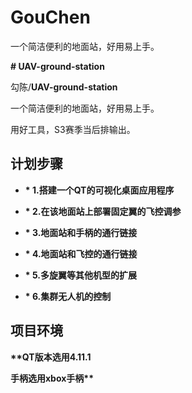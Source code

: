 # GouChen

一个简洁便利的地面站，好用易上手。

**# UAV-ground-station**

 勾陈/**UAV-ground-station**

一个简洁便利的地面站，好用易上手。

用好工具，S3赛季当后排输出。

## **计划步骤**

* **\* 1.搭建一个QT的可视化桌面应用程序**
* **\* 2.在该地面站上部署固定翼的飞控调参**

* **\* 3.地面站和手柄的通行链接**
* **\* 4.地面站和飞控的通行链接**

* **\* 5.多旋翼等其他机型的扩展**
* **\* 6.集群无人机的控制**

## 项目环境

**\*\*QT版本选用4.11.1**

**手柄选用xbox手柄\*\***
